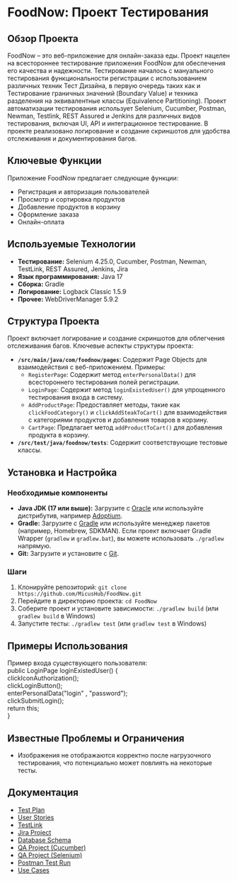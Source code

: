 # FoodNow: Проект Тестирования

## Обзор Проекта

FoodNow – это веб-приложение для онлайн-заказа еды. Проект нацелен на всестороннее тестирование приложения FoodNow для обеспечения его качества и надежности. Тестирование началось с мануального тестирования функциональности регистрации с использованием различных техник Тест Дизайна, в первую очередь таких как и Тестирование граничных значений (Boundary Value) и техника разделения на эквивалентные классы (Equivalence Partitioning). Проект автоматизации тестирования использует Selenium, Cucumber, Postman, Newman, Testlink, REST Assured и Jenkins для различных видов тестирования, включая UI, API и интеграционное тестирование. В проекте реализовано логирование и создание скриншотов для удобства отслеживания и документирования багов.

## Ключевые Функции

Приложение FoodNow предлагает следующие функции:

* Регистрация и авторизация пользователей
* Просмотр и сортировка продуктов
* Добавление продуктов в корзину
* Оформление заказа
* Онлайн-оплата

## Используемые Технологии

* **Тестирование:** Selenium 4.25.0, Cucumber, Postman, Newman, TestLink, REST Assured, Jenkins, Jira
* **Язык программирования:** Java 17
* **Сборка:** Gradle
* **Логирование:** Logback Classic 1.5.9
* **Прочее:** WebDriverManager 5.9.2


## Структура Проекта

Проект включает логирование и создание скриншотов для облегчения отслеживания багов.  Ключевые аспекты структуры проекта:

* **`/src/main/java/com/foodnow/pages`**: Содержит Page Objects для взаимодействия с веб-приложением. Примеры:
  * `RegisterPage`:  Содержит метод `enterPersonalData()` для всестороннего тестирования полей регистрации.
  * `LoginPage`: Содержит метод `loginExistedUser()` для упрощенного тестирования входа в систему.
  * `AddProductPage`:  Предоставляет методы, такие как `clickFoodCategory()` и `clickAddSteakToCart()` для взаимодействия с категориями продуктов и добавления товаров в корзину.
  * `CartPage`:  Предлагает метод `addProductToCart()` для добавления продукта в корзину.
* **`/src/test/java/foodnow/tests`**: Содержит соответствующие тестовые классы.


## Установка и Настройка

### Необходимые компоненты
* **Java JDK (17 или выше):** Загрузите с [Oracle](https://www.oracle.com/java/technologies/javase/jdk17-archive-downloads.html) или используйте дистрибутив, например [Adoptium](https://adoptium.net/).
* **Gradle:**  Загрузите с [Gradle](https://gradle.org/install/)  или используйте менеджер пакетов (например, Homebrew, SDKMAN). Если проект включает Gradle Wrapper (`gradlew` и `gradlew.bat`),  вы можете использовать `./gradlew` напрямую.
* **Git:** Загрузите и установите с [Git](https://git-scm.com/downloads).


### Шаги

1. Клонируйте репозиторий: `git clone https://github.com/MicusHub/FoodNow.git`
2. Перейдите в директорию проекта: `cd FoodNow`
3. Соберите проект и установите зависимости: `./gradlew build` (или `gradlew build` в Windows)
4. Запустите тесты: `./gradlew test` (или `gradlew test` в Windows)


## Примеры Использования

Пример входа существующего пользователя:
<br/>public LoginPage loginExistedUser() { <br/>
clickIconAuthorization(); <br/>
clickLoginButton(); <br/>
enterPersonalData("login" , "password"); <br/>
clickSubmitLogin(); <br/>
return this; <br/>
}

## Известные Проблемы и Ограничения

* Изображения не отображаются корректно после нагрузочного тестирования, что
  потенциально может повлиять на некоторые тесты.

## Документация

* [Test Plan](https://docs.google.com/spreadsheets/d/1fhztzIxPEVHzE2q1KZDFKaFSvn-vgOVX/edit?usp=sharing&ouid=103276708346142431414&rtpof=true&sd=true)
* [User Stories](https://docs.google.com/spreadsheets/d/10Duvod2kNCm1BFMMsb8_6c7LdBQ680TrDdJd20p5FXc/edit#gid=0)
* [TestLink](https://testlink.ait-tr.de/index.php?caller=login&viewer=)
* [Jira Project](https://ait-learn.atlassian.net/jira/core/projects/Q3F/board)
* [Database Schema](https://drawsql.app/teams/vera-team/diagrams/order-food)
* [QA Project (Cucumber)](https://github.com/MicusHub?tab=repositories)
* [QA Project (Selenium)](https://github.com/MicusHub?tab=repositories)
* [Postman Test Run](https://drive.google.com/file/d/1V8IPwh7pYfbmQC2rEsfBjDsKVhlLnyFo/view?usp=sharing)
* [Use Cases](https://docs.google.com/document/d/1aBOmoolJJWEyk12gwnZOpHPtJZvVPdxo/edit?usp=sharing&ouid=103276708346142431414&rtpof=true&sd=true)

<!-- end list -->